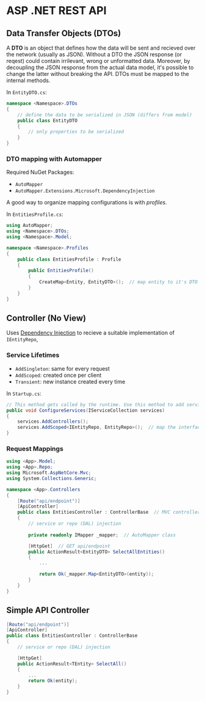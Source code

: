# ASP .NET REST API

## Data Transfer Objects (DTOs)

A **DTO** is an object that defines how the data will be sent and recieved over the network (usually as JSON).
Without a DTO the JSON response (or reqest) could contain irrilevant, wrong or unformatted data.
Moreover, by decoupling the JSON response from the actual data model, it's possible to change the latter without breaking the API.
DTOs must be mapped to the internal methods.

In `EntityDTO.cs`:

```cs
namespace <Namespace>.DTOs
{
    // define the data to be serialized in JSON (differs from model)
    public class EntityDTO
    {
        // only properties to be serialized
    }
}
```

### DTO mapping with Automapper

Required NuGet Packages:

- `AutoMapper`
- `AutoMapper.Extensions.Microsoft.DependencyInjection`

A good way to organize mapping configurations is with *profiles*.  

In `EntitiesProfile.cs`:

```cs
using AutoMapper;
using <Namespace>.DTOs;
using <Namespace>.Model;

namespace <Namespace>.Profiles
{
    public class EntitiesProfile : Profile
    {
        public EntitiesProfile()
        {
            CreateMap<Entity, EntityDTO>();  // map entity to it's DTO
        }
    }
}
```

## Controller (No View)

Uses [Dependency Injection](https://en.wikipedia.org/wiki/Dependency_injection) to recieve a suitable implementation of `IEntityRepo`,

### Service Lifetimes

- `AddSingleton`: same for every request
- `AddScoped`: created once per client
- `Transient`: new instance created every time

In `Startup.cs`:

```cs
// This method gets called by the runtime. Use this method to add services to the container.
public void ConfigureServices(IServiceCollection services)
{
    services.AddControllers();
    services.AddScoped<IEntityRepo, EntityRepo>();  // map the interface to its implementation, needed for dependency injection
}
```

### Request Mappings

```cs
using <App>.Model;
using <App>.Repo;
using Microsoft.AspNetCore.Mvc;
using System.Collections.Generic;

namespace <App>.Controllers
{
    [Route("api/endpoint")]
    [ApiController]
    public class EntitiesController : ControllerBase  // MVC controller w/o view
    {
        // service or repo (DAL) injection
        
        private readonly IMapper _mapper;  // AutoMapper class

        [HttpGet]  // GET api/endpoint
        public ActionResult<EntityDTO> SelectAllEntities()
        {
            ...

            return Ok(_mapper.Map<EntityDTO>(entity));
        }
    }
}
```

## Simple API Controller

```cs
[Route("api/endpoint")]
[ApiController]
public class EntitiesController : ControllerBase
{
    // service or repo (DAL) injection

    [HttpGet]
    public ActionResult<TEntity> SelectAll()
    {
        ...
        return Ok(entity);
    }
}
```
